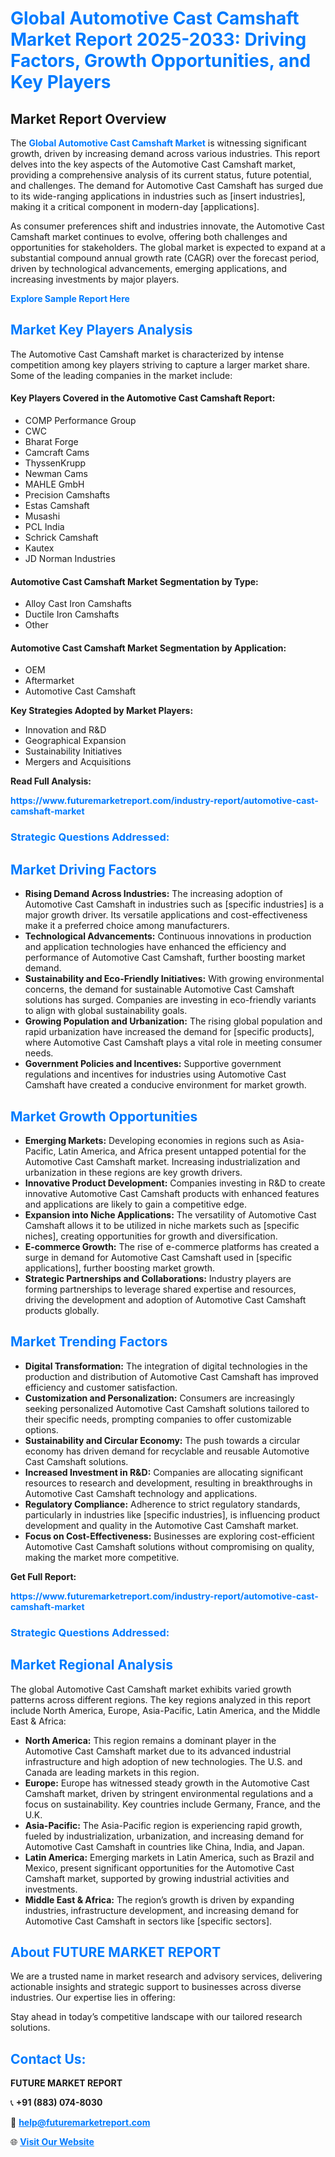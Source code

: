 <h1 style="color: #007BFF;">Global Automotive Cast Camshaft Market Report 2025-2033: Driving Factors, Growth Opportunities, and Key Players</h1>

<section id="overview">
<h2>Market Report Overview</h2>
<p>The <a href="https://www.futuremarketreport.com/industry-report/automotive-cast-camshaft-market" style="color: #007BFF; text-decoration: none;"><strong>Global Automotive Cast Camshaft Market</strong></a> is witnessing significant growth, driven by increasing demand across various industries. This report delves into the key aspects of the Automotive Cast Camshaft market, providing a comprehensive analysis of its current status, future potential, and challenges. The demand for Automotive Cast Camshaft has surged due to its wide-ranging applications in industries such as [insert industries], making it a critical component in modern-day [applications].</p>
<p>As consumer preferences shift and industries innovate, the Automotive Cast Camshaft market continues to evolve, offering both challenges and opportunities for stakeholders. The global market is expected to expand at a substantial compound annual growth rate (CAGR) over the forecast period, driven by technological advancements, emerging applications, and increasing investments by major players.</p>
</section>

<section id="overview">
<p><a href="https://www.futuremarketreport.com/request-sample/reportId=125974" style="color: #007BFF; text-decoration: none;"><strong>Explore Sample Report Here</strong></a></p>
</section>

<section id="key-players">
<h2 style="color: #007BFF;">Market Key Players Analysis</h2>
<p>The Automotive Cast Camshaft market is characterized by intense competition among key players striving to capture a larger market share. Some of the leading companies in the market include:</p>
<h4>Key Players Covered in the Automotive Cast Camshaft Report:</h4>
<ul><li>COMP Performance Group</li><li>CWC</li><li>Bharat Forge</li><li>Camcraft Cams</li><li>ThyssenKrupp</li><li>Newman Cams</li><li>MAHLE GmbH</li><li>Precision Camshafts</li><li>Estas Camshaft</li><li>Musashi</li><li>PCL India</li><li>Schrick Camshaft</li><li>Kautex</li><li>JD Norman Industries</li></ul>
<h4>Automotive Cast Camshaft Market Segmentation by Type:</h4>
<ul><li>Alloy Cast Iron Camshafts</li><li>Ductile Iron Camshafts</li><li>Other</li></ul>

<h4>Automotive Cast Camshaft Market Segmentation by Application:</h4>
<ul><li>OEM</li><li>Aftermarket</li><li>Automotive Cast Camshaft</li></ul>
<p><strong>Key Strategies Adopted by Market Players:</strong></p>
<ul>
<li>Innovation and R&D</li>
<li>Geographical Expansion</li>
<li>Sustainability Initiatives</li>
<li>Mergers and Acquisitions</li>
</ul>
</section>

<section>
<p><strong>Read Full Analysis: </strong></p><a href="https://www.futuremarketreport.com/industry-report/automotive-cast-camshaft-market" style="color: #007BFF; text-decoration: none;"><strong>https://www.futuremarketreport.com/industry-report/automotive-cast-camshaft-market</strong></a>
<h3 style="color: #007BFF;">Strategic Questions Addressed:</h3>
</section>

<section id="driving-factors">
<h2 style="color: #007BFF;">Market Driving Factors</h2>
<ul>
<li><strong>Rising Demand Across Industries:</strong> The increasing adoption of Automotive Cast Camshaft in industries such as [specific industries] is a major growth driver. Its versatile applications and cost-effectiveness make it a preferred choice among manufacturers.</li>
<li><strong>Technological Advancements:</strong> Continuous innovations in production and application technologies have enhanced the efficiency and performance of Automotive Cast Camshaft, further boosting market demand.</li>
<li><strong>Sustainability and Eco-Friendly Initiatives:</strong> With growing environmental concerns, the demand for sustainable Automotive Cast Camshaft solutions has surged. Companies are investing in eco-friendly variants to align with global sustainability goals.</li>
<li><strong>Growing Population and Urbanization:</strong> The rising global population and rapid urbanization have increased the demand for [specific products], where Automotive Cast Camshaft plays a vital role in meeting consumer needs.</li>
<li><strong>Government Policies and Incentives:</strong> Supportive government regulations and incentives for industries using Automotive Cast Camshaft have created a conducive environment for market growth.</li>
</ul>
</section>

<section id="growth-opportunities">
<h2 style="color: #007BFF;">Market Growth Opportunities</h2>
<ul>
<li><strong>Emerging Markets:</strong> Developing economies in regions such as Asia-Pacific, Latin America, and Africa present untapped potential for the Automotive Cast Camshaft market. Increasing industrialization and urbanization in these regions are key growth drivers.</li>
<li><strong>Innovative Product Development:</strong> Companies investing in R&D to create innovative Automotive Cast Camshaft products with enhanced features and applications are likely to gain a competitive edge.</li>
<li><strong>Expansion into Niche Applications:</strong> The versatility of Automotive Cast Camshaft allows it to be utilized in niche markets such as [specific niches], creating opportunities for growth and diversification.</li>
<li><strong>E-commerce Growth:</strong> The rise of e-commerce platforms has created a surge in demand for Automotive Cast Camshaft used in [specific applications], further boosting market growth.</li>
<li><strong>Strategic Partnerships and Collaborations:</strong> Industry players are forming partnerships to leverage shared expertise and resources, driving the development and adoption of Automotive Cast Camshaft products globally.</li>
</ul>
</section>

<section id="trending-factors">
<h2 style="color: #007BFF;">Market Trending Factors</h2>
<ul>
<li><strong>Digital Transformation:</strong> The integration of digital technologies in the production and distribution of Automotive Cast Camshaft has improved efficiency and customer satisfaction.</li>
<li><strong>Customization and Personalization:</strong> Consumers are increasingly seeking personalized Automotive Cast Camshaft solutions tailored to their specific needs, prompting companies to offer customizable options.</li>
<li><strong>Sustainability and Circular Economy:</strong> The push towards a circular economy has driven demand for recyclable and reusable Automotive Cast Camshaft solutions.</li>
<li><strong>Increased Investment in R&D:</strong> Companies are allocating significant resources to research and development, resulting in breakthroughs in Automotive Cast Camshaft technology and applications.</li>
<li><strong>Regulatory Compliance:</strong> Adherence to strict regulatory standards, particularly in industries like [specific industries], is influencing product development and quality in the Automotive Cast Camshaft market.</li>
<li><strong>Focus on Cost-Effectiveness:</strong> Businesses are exploring cost-efficient Automotive Cast Camshaft solutions without compromising on quality, making the market more competitive.</li>
</ul>
</section>

<section>
<p><strong>Get Full Report: </strong></p><a href="https://www.futuremarketreport.com/industry-report/automotive-cast-camshaft-market" style="color: #007BFF; text-decoration: none;"><strong>https://www.futuremarketreport.com/industry-report/automotive-cast-camshaft-market</strong></a>
<h3 style="color: #007BFF;">Strategic Questions Addressed:</h3>
</section>


<section id="regional-analysis">
<h2 style="color: #007BFF;">Market Regional Analysis</h2>
<p>The global Automotive Cast Camshaft market exhibits varied growth patterns across different regions. The key regions analyzed in this report include North America, Europe, Asia-Pacific, Latin America, and the Middle East & Africa:</p>
<ul>
<li><strong>North America:</strong> This region remains a dominant player in the Automotive Cast Camshaft market due to its advanced industrial infrastructure and high adoption of new technologies. The U.S. and Canada are leading markets in this region.</li>
<li><strong>Europe:</strong> Europe has witnessed steady growth in the Automotive Cast Camshaft market, driven by stringent environmental regulations and a focus on sustainability. Key countries include Germany, France, and the U.K.</li>
<li><strong>Asia-Pacific:</strong> The Asia-Pacific region is experiencing rapid growth, fueled by industrialization, urbanization, and increasing demand for Automotive Cast Camshaft in countries like China, India, and Japan.</li>
<li><strong>Latin America:</strong> Emerging markets in Latin America, such as Brazil and Mexico, present significant opportunities for the Automotive Cast Camshaft market, supported by growing industrial activities and investments.</li>
<li><strong>Middle East & Africa:</strong> The region’s growth is driven by expanding industries, infrastructure development, and increasing demand for Automotive Cast Camshaft in sectors like [specific sectors].</li>
</ul>
</section>

<footer>
<h2 style="color: #007BFF;">About FUTURE MARKET REPORT</h2>
<p>We are a trusted name in market research and advisory services, delivering actionable insights and strategic support to businesses across diverse industries. Our expertise lies in offering:</p>

<p>Stay ahead in today’s competitive landscape with our tailored research solutions.</p>

<h2 style="color: #007BFF;">Contact Us:</h2>
<p><strong>FUTURE MARKET REPORT</strong></p>
<p>📞 <strong>+91 (883) 074-8030</strong></p>
<p>📧 <strong><a href="mailto:help@futuremarketreport.com" style="color: #007BFF;">help@futuremarketreport.com</a></strong></p>
<p>🌐 <strong><a href="https://www.futuremarketreport.com/" style="color: #007BFF;">Visit Our Website</a></strong></p>
</footer>